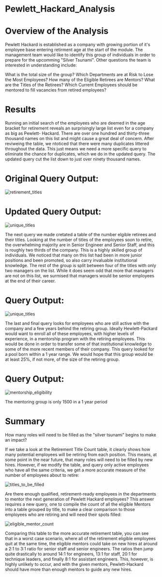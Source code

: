# Pewlett_Hackard_Analysis
# Overview of the Analysis
Pewlett Hackard is established as a company with growing portion of it's employee base entering retirment age at the start of the module. The management team would like 
to identify this group of individuals in order to prepare for the upcomming "Silver Tsunami". Other questions the team is interested in understanding include:

What is the total size of the group?
Which Departments are at Risk to Lose the Most Employees?
How many of the Eligible Retirees are Mentors?
What are the Titles of the Retirees?
Which Current Employees should be mentored to fill vacancies from retired employees?

# Results
Running an initial search of the employees who are deemed in the age bracket for retirement reveals an surprisingly large list even for a company as big as Pewlett-
Hackard. There are over one hundred and thirty-three thousand names on this list and might cause a great deal of concern. After reviweing the table, we ntoticed that 
there were many duplicates littered throughout the data. This just means we need a more specific query to eliminate the chance for duplicates, which we do in the updated 
query. The updated query cut the list down to just over ninety thousand names.

# Original Query Output:
![retirement_titles](https://user-images.githubusercontent.com/109875421/208343523-4c7b477d-9de1-4563-abcf-7449672ef3ca.png)

# Updated Query Output:
![unique_titles](https://user-images.githubusercontent.com/109875421/208344503-64b8f885-4400-4760-b208-61be514a0b54.png)

The next query we made cretated a table of the number elgible retirees and their titles. Looking at the number of titles of the employees soon to retire, the 
overwhelming majority are in Senior Engineer and Senior Staff, and this is roughly two thirds of the company. This is a highly skilled group of individuals. We noticed 
that many on this list had been in more junior positions and been promoted, so also carry invaluable institutional knowledge. The rest of the group is split between four 
of the titles with only two managers on the list. While it does seem odd that more that managers are not on this list, we surmised that managers would be senior 
employees at the end of their career.

# Query Output: 
![unique_titles](https://user-images.githubusercontent.com/109875421/208346088-5e7d4a97-ab42-42a7-b5e2-317468448955.png)

The last and final query looks for employees who are still active with the company and a few years behind the retiring group. Ideally Hewlett-Packard would want to 
enroll all of these employees, with higher levels of experience, in a mentorship program with the retiring employees. This would be done in order to transfer some of 
that institutional knowledge to some of the more recent members of their company. This query looked for a pool born within a 1 year range. We would hope that this 
group would be at least 25%, if not more, of the size of the retiring group.

# Query Output: 
![mentorship_eligibility](https://user-images.githubusercontent.com/109875421/208347110-d3ceaa80-b390-4987-8670-03b02faad555.png)

The mentoring group is only 1500 in a 1 year period

# Summary
How many roles will need to be filled as the "silver tsunami" begins to make an impact?

If we take a look at the Retirement Title Count table, it clearly shows how many potential employees will be retiring from each position. This means, at some point in 
the near future, that many roles will need to be filled by new hires. However, if we modify the table, and query only active employees who have all the same criteria, 
we get a more accurate measure of the number of employees about to retire:

![titles_to_be_filled](https://user-images.githubusercontent.com/109875421/208349654-536402ce-aeb8-40d7-85ab-04dddcabf0f8.png)

Are there enough qualified, retirement-ready employees in the departments to mentor the next generation of Pewlett Hackard employees?
This answer requires a new query, one to compile the count of all the eligible Mentors into a table grouped by title, to make a clear comparison to those employees who are retiring and will need their spots filled:

![eligible_mentor_count](https://user-images.githubusercontent.com/109875421/208350168-6bf137a7-eb50-44a0-9c63-1d519a43ff5b.png)

Comparing this table to the more accurate retirement table, you can see that in a worst case scenario, where all of the retirement eligible employees quit at the same 
time, the eligible mentors could take on new hires at around a 2:1 to 3:1 ratio for senior staff and senior engineers. The ratios then jump quite drastically to around 
14:1 for engineers, 13:1 for staff, 20:1 for technique leaders, and finally 8:1 for assistant engineers. This, however, is highly unlikely to occur, and with the given 
mentors, Pewlett-Hackard should have more than enough mentors to guide any new hires.
